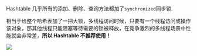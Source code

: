 Hashtable 几乎所有的添加、删除、查询方法都加了`synchronized`同步锁.

相当于给整个哈希表加了一把大锁，多线程访问时候，只要有一个线程访问或操作该对象，那其他线程只能阻塞等待需要的锁被释放，在竞争激烈的多线程场景中性能就会非常差，**所以 Hashtable 不推荐使用！**

![](https://youpaiyun.zongqilive.cn/image/20200714192329.png)


